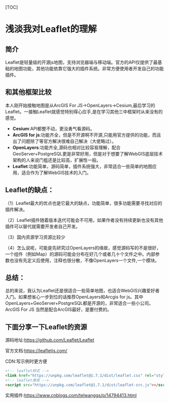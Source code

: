 [TOC]

# 浅淡我对Leaflet的理解



## 简介

Leaflet是轻量级的开源js地图，支持浏览器端与移动端。官方的API仅提供了最基础的地图功能，其他功能依靠它强大的插件系统。非常方便使用者开发自己的功能插件。

## 和其他框架比较

本人刚开始接触地图是从ArcGIS For JS->OpenLayers->Cesium,最后学习的Leaflet。一接触Leaflet就感觉特别得心应手,是在学习其他三中框架时从来没有的感觉。

- **Cesium**:API都整不动，更没勇气看源码。
- **ArcGIS for js**:功能齐全，但是不开源啊不开源,只能用官方提供的功能，而且出了问题除了等官方解决很难自己解决（大佬略过）。
- **OpenLayers**:功能齐全,源码也相对比较容易理解，配合GeoServer+PostgreSQL更是非常好用，但是对于想要了解WebGIS底层技术架构的人来说门槛还是比较高，扩展性一般。
- **Leaflet**:功能简单，源码简单，插件系统强大，非常适合一些简单的地图应用，适合作为了解WebGIS技术的入门。

## Leaflet的缺点：

（1）Leaflet最大的优点也是它最大的缺点，功能简单，很多功能需要寻找对应的插件解决。

（2）Leaflet插件随着版本迭代可能会不可用，如果作者没有持续更新也没有其他插件可以替代就需要开发者自己开发。

（3）国内资源学习资源比较少

（4）怎么说呢，可能是先研究过OpenLayers的缘故，感觉源码写的不是很好，一个组件（例如Map）的源码可能会分布在好几个或者几十个文件之中。内部参数也没有先定义后使用，注释也很分散，不像OpenLayers一个文件,一个模块。

## 总结：

总的来说，我认为Leaflet还是很适合一些简单地图，也适合WebGIS兴趣爱好者入门。如果想省心一步到位的话推荐OpenLayers和Arcgis for js。其中OpenLayers+GeoServer+PostgreSQL都是开源的，非常适合一些小公司。ArcGIS For JS 当然是配合ArcGIS最好，是要付费的。

## 下面分享一下Leaflet的资源

源码地址:https://github.com/Leaflet/Leaflet

官方文档:https://leafletjs.com/

CDN:写示例时更方便

```html
<!-- leaflet样式 -->
<link href="https://unpkg.com/leaflet@1.7.1/dist/leaflet.css" rel="stylesheet" />
<!-- leaflet类库 -->
<script src="https://unpkg.com/leaflet@1.7.1/dist/leaflet-src.js"></script>
```

实用插件:https://www.cnblogs.com/telwanggs/p/14794413.html